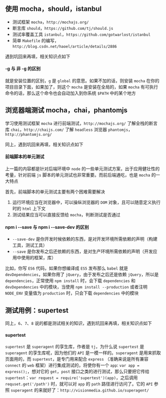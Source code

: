 ## 使用 mocha，should，istanbul

* 测试框架 `mocha`，`http://mochajs.org/`
* 断言库 `should`，`https://github.com/tj/should.js`
* 测试率覆盖工具 `istanbul`，`https://github.com/gotwarlost/istanbul`
* 简单 `Makefile` 的编写，`http://blog.csdn.net/haoel/article/details/2886`

遇到坑回来再填，相关知识点如下

#### -g 与 非 -g 的区别

就是安装位置的区别，`g` 是 `global` 的意思。如果不加的话，则安装 `mocha` 在你的项目目录下面，如果加了，则这个 `mocha` 是安装在全局的，如果 `mocha` 有可执行命令的话，那么这个命令也会自动加入到你系统 `$PATH` 中的某个地方


## 浏览器端测试 mocha，chai，phantomjs

学习使用测试框架 `mocha` 进行前端测试，`http://mochajs.org/`
了解全栈的断言库 `chai`，`http://chaijs.com/`
了解 `headless` 浏览器 `phantomjs`，`http://phantomjs.org/`

同上，遇到坑回来再填，相关知识点如下

#### 前端脚本的单元测试

上一篇的内容都是针对后端环境中 `node` 的一些单元测试方案，出于应用健壮性的考量，针对前端 `js` 脚本的单元测试也非常重要。而前后端通吃，也是 `mocha` 的一大特点

首先，前端脚本的单元测试主要有两个困难需要解决

1. 运行环境应当在浏览器中，可以操纵浏览器的 `DOM` 对象，且可以随意定义执行时的 `html` 上下文
2. 测试结果应当可以直接反馈给 `mocha`，判断测试是否通过


#### npm i --save 与 npm i --save-dev 的区别

* `--save-dev` 是你开发时候依赖的东西，是对开发环境所需依赖的声明（构建工具，测试工具）
* `--save` 是你发布之后还依赖的东西，是对生产环境所需依赖的声明（开发应用中使用的框架，库）

比如，你写 `ES6` 代码，如果你想编译成 `ES5` 发布那么 `babel` 就是 `devDependencies`，如果你用了 `jQuery`，由于发布之后还是依赖 `jQuery`，所以是 `dependencies`，正常使用 `npm install` 时，会下载 `dependencies` 和 `devDependencies` 中的模块，当使用 `npm install --production` 或者注明 `NODE_ENV` 变量值为 `production` 时，只会下载 `dependencies` 中的模块


## 测试用例：supertest

同上，`6`、`7`、`8` 说的都是测试相关的知识，遇到坑回来再填，相关知识点如下

#### supertest

`supertest` 是 `superagent` 的孪生库，作者是 `tj`，为什么说 `supertest` 是 `superagent` 的孪生库呢，因为他们的 `API` 是一模一样的。`superagent` 是用来抓取页面用的，而 `supertest`，是专门用来配合 `express` （准确来说是所有兼容 `connect` 的 `web` 框架）进行集成测试的，将使你有一个 `app`: `var app = express();`，想对它的 `get`，`post` 接口之类的进行测试，那么只要把它传给 `supertest`：`var request = require('supertest')(app)`，之后调用 `requset.get('/path')` 时，就可以对 `app` 的 `path` 路径进行访问了。它的 `API` 参照 `superagent` 的来就好了：`http://visionmedia.github.io/superagent/`